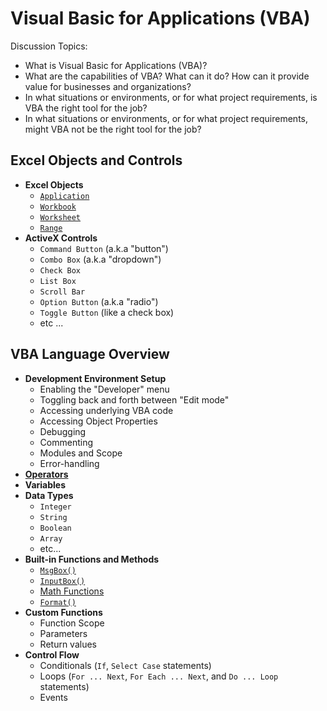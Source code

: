 # Visual Basic for Applications (VBA)

Discussion Topics:

  + What is Visual Basic for Applications (VBA)?
  + What are the capabilities of VBA? What can it do? How can it provide value for businesses and organizations?
  + In what situations or environments, or for what project requirements, is VBA the right tool for the job?  
  + In what situations or environments, or for what project requirements, might VBA not be the right tool for the job?

## Excel Objects and Controls

  + **Excel Objects**
    + [`Application`](https://msdn.microsoft.com/en-us/vba/excel-vba/articles/application-object-excel)
    + [`Workbook`](https://msdn.microsoft.com/en-us/vba/excel-vba/articles/workbook-object-excel)
    + [`Worksheet`](https://msdn.microsoft.com/en-us/vba/excel-vba/articles/worksheet-object-excel)
    + [`Range`](https://msdn.microsoft.com/en-us/vba/excel-vba/articles/range-object-excel)
  + **ActiveX Controls**
    + `Command Button` (a.k.a "button")
    + `Combo Box` (a.k.a "dropdown")
    + `Check Box`
    + `List Box`
    + `Scroll Bar`
    + `Option Button` (a.k.a "radio")
    + `Toggle Button` (like a check box)
    + etc ...

## VBA Language Overview

  + **Development Environment Setup**
    + Enabling the "Developer" menu
    + Toggling back and forth between "Edit mode"
    + Accessing underlying VBA code
    + Accessing Object Properties
    + Debugging
    + Commenting
    + Modules and Scope
    + Error-handling
  + [**Operators**](https://msdn.microsoft.com/en-us/library/aa338163.aspx)
  + **Variables**
  + **Data Types**
    + `Integer`
    + `String`
    + `Boolean`
    + `Array`
    + etc...
  + **Built-in Functions and Methods**
    + [`MsgBox()`](https://msdn.microsoft.com/en-us/library/aa445082.aspx)
    + [`InputBox()`](https://msdn.microsoft.com/en-us/vba/excel-vba/articles/application-inputbox-method-excel)
    + [Math Functions](https://msdn.microsoft.com/en-us/library/aa445143.aspx)
    + [`Format()`](https://msdn.microsoft.com/en-us/vba/language-reference-vba/articles/format-function-visual-basic-for-applications)
  + **Custom Functions**
    + Function Scope
    + Parameters
    + Return values
  + **Control Flow**
    + Conditionals (`If`, `Select Case` statements)
    + Loops (`For ... Next`, `For Each ... Next`, and `Do ... Loop` statements)
    + Events
